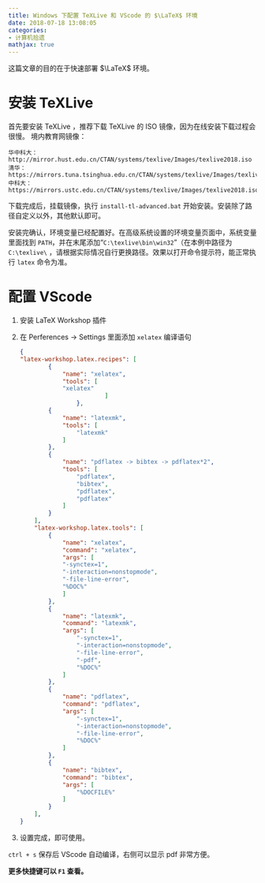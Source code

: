 ```yaml
---
title: Windows 下配置 TeXLive 和 VScode 的 $\LaTeX$ 环境
date: 2018-07-18 13:08:05
categories:
- 计算机拾遗
mathjax: true
---
```


这篇文章的目的在于快速部署 $\LaTeX$ 环境。


# 安装 TeXLive

首先要安装 TeXLive ，推荐下载 TeXLive 的 ISO 镜像，因为在线安装下载过程会很慢。
境内教育网镜像：

```
华中科大：http://mirror.hust.edu.cn/CTAN/systems/texlive/Images/texlive2018.iso
清华：https://mirrors.tuna.tsinghua.edu.cn/CTAN/systems/texlive/Images/texlive2018.iso
中科大：https://mirrors.ustc.edu.cn/CTAN/systems/texlive/Images/texlive2018.iso
```

下载完成后，挂载镜像，执行 `install-tl-advanced.bat` 开始安装。安装除了路径自定义以外，其他默认即可。

安装完确认，环境变量已经配置好。在高级系统设置的环境变量页面中，系统变量里面找到 `PATH`，并在末尾添加“`C:\texlive\bin\win32`”（在本例中路径为 `C:\texlive\` ，请根据实际情况自行更换路径。效果以打开命令提示符，能正常执行 `latex` 命令为准。

# 配置 VScode

1. 安装 LaTeX Workshop 插件
2. 在 Perferences -> Settings 里面添加 `xelatex` 编译语句

    ```json
    {
    "latex-workshop.latex.recipes": [
            {
                "name": "xelatex",
                "tools": [
                "xelatex"
                            ]
                    },
            {
                "name": "latexmk",
                "tools": [
                    "latexmk"
                ]
            },
            {
                "name": "pdflatex -> bibtex -> pdflatex*2",
                "tools": [
                    "pdflatex",
                    "bibtex",
                    "pdflatex",
                    "pdflatex"
                ]
            }
        ],
        "latex-workshop.latex.tools": [
            {
                "name": "xelatex",
                "command": "xelatex",
                "args": [
                "-synctex=1",
                "-interaction=nonstopmode",
                "-file-line-error",
                "%DOC%"
                ]
            },
            {
                "name": "latexmk",
                "command": "latexmk",
                "args": [
                    "-synctex=1",
                    "-interaction=nonstopmode",
                    "-file-line-error",
                    "-pdf",
                    "%DOC%"
                ]
            },
            {
                "name": "pdflatex",
                "command": "pdflatex",
                "args": [
                    "-synctex=1",
                    "-interaction=nonstopmode",
                    "-file-line-error",
                    "%DOC%"
                ]
            },
            {
                "name": "bibtex",
                "command": "bibtex",
                "args": [
                    "%DOCFILE%"
                ]
            }
        ],
    }
    ```
3. 设置完成，即可使用。

`ctrl + s` 保存后 VScode 自动编译，右侧可以显示 pdf 非常方便。

**更多快捷键可以 `F1` 查看。**

